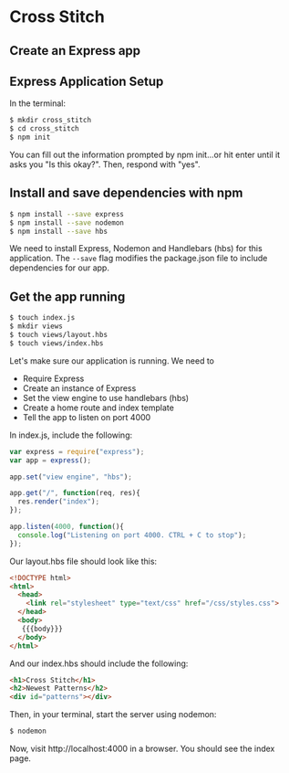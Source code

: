 # Cross Stitch
## Create an Express app

## Express Application Setup

In the terminal:
```bash
$ mkdir cross_stitch
$ cd cross_stitch
$ npm init
```
You can fill out the information prompted by npm init...or hit enter until it asks you "Is this okay?". Then, respond with "yes".

## Install and save dependencies with npm
```bash
$ npm install --save express
$ npm install --save nodemon
$ npm install --save hbs
```
We need to install Express, Nodemon and Handlebars (hbs) for this application. The `--save` flag modifies the package.json file to include dependencies for our app.

## Get the app running

```bash
$ touch index.js
$ mkdir views
$ touch views/layout.hbs
$ touch views/index.hbs
```

Let's make sure our application is running. We need to
- Require Express
- Create an instance of Express
- Set the view engine to use handlebars (hbs)
- Create a home route and index template
- Tell the app to listen on port 4000

In index.js, include the following:
```javascript
var express = require("express");
var app = express();

app.set("view engine", "hbs");

app.get("/", function(req, res){
  res.render("index");
});

app.listen(4000, function(){
  console.log("Listening on port 4000. CTRL + C to stop");
});
```
Our layout.hbs file should look like this:
```html
<!DOCTYPE html>
<html>
  <head>
    <link rel="stylesheet" type="text/css" href="/css/styles.css">
  </head>
  <body>
   {{{body}}}
  </body>
</html>
```

And our index.hbs should include the following:
```html
<h1>Cross Stitch</h1>
<h2>Newest Patterns</h2>
<div id="patterns"></div>
```

Then, in your terminal, start the server using nodemon:
```bash
$ nodemon
```

Now, visit http://localhost:4000 in a browser. You should see the index page.
